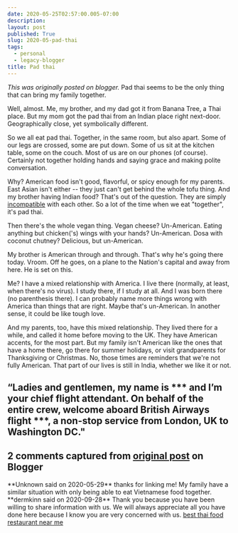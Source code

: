 ```yaml
---
date: 2020-05-25T02:57:00.005-07:00
description: 
layout: post
published: True
slug: 2020-05-pad-thai
tags:
  - personal
  - legacy-blogger
title: Pad thai
---
```


*This was originally posted on blogger.*
Pad thai seems to be the only thing that can bring my family together.  

  

Well, almost. Me, my brother, and my dad got it from Banana Tree, a Thai place. But my mom got the pad thai from an Indian place right next-door. Geographically close, yet symbolically different.  

  

So we all eat pad thai. Together, in the same room, but also apart. Some of our legs are crossed, some are put down. Some of us sit at the kitchen table, some on the couch. Most of us are on our phones (of course). Certainly not together holding hands and saying grace and making polite conversation.  

  

Why? American food isn't good, flavorful, or spicy enough for my parents. East Asian isn't either -- they just can't get behind the whole tofu thing. And my brother having Indian food? That's out of the question. They are simply [incompatible](https://wwwdabblebabble.wordpress.com/2020/05/05/dont-point-the-finger/) with each other. So a lot of the time when we eat "together", it's pad thai.  

  

Then there's the whole vegan thing. Vegan cheese? Un-American. Eating anything but chicken('s) wings with your hands? Un-American. Dosa with coconut chutney? Delicious, but un-American.  

  

My brother is American through and through. That's why he's going there today. Vroom. Off he goes, on a plane to the Nation's capital and away from here. He is set on this.  

  

Me? I have a mixed relationship with America. I live there (normally, at least, when there's no virus). I study there, if I study at all. And I was born there (no parenthesis there). I can probably name more things wrong with America than things that are right. Maybe that's un-American. In another sense, it could be like tough love.  

  

And my parents, too, have this mixed relationship. They lived there for a while, and called it home before moving to the UK. They have American accents, for the most part. But my family isn't American like the ones that have a home there, go there for summer holidays, or visit grandparents for Thanksgiving or Christmas. No, those times are reminders that we're not fully American. That part of our lives is still in India, whether we like it or not.  

  

“Ladies and gentlemen, my name is \*\*\* and I’m your chief flight attendant. On behalf of the entire crew, welcome aboard British Airways flight \*\*\*, a non-stop service from London, UK to Washington DC."
---
## 2 comments captured from [original post](https://www.rohanprasad.org/2020/05/pad-thai.html) on Blogger
\*\*Unknown said on 2020-05-29\*\*
thanks for linking me! My family have a similar situation with only being able to eat Vietnamese food together.
\*\*dermkinn said on 2020-09-28\*\*
Thank you because you have been willing to share information with us. We will always appreciate all you have done here because I know you are very concerned with us. [best thai food restaurant near me](https://www.kinndermchermside.com.au/)